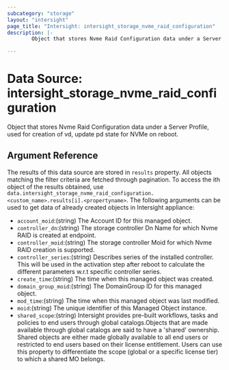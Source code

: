 ```yaml
---
subcategory: "storage"
layout: "intersight"
page_title: "Intersight: intersight_storage_nvme_raid_configuration"
description: |-
        Object that stores Nvme Raid Configuration data under a Server Profile, used for creation of vd, update pd state for NVMe on reboot.

---
```


# Data Source: intersight_storage_nvme_raid_configuration
Object that stores Nvme Raid Configuration data under a Server Profile, used for creation of vd, update pd state for NVMe on reboot.
## Argument Reference
The results of this data source are stored in `results` property.
All objects matching the filter criteria are fetched through pagination.
To access the ith object of the results obtained, use `data.intersight_storage_nvme_raid_configuration.<custom_name>.results[i].<propertyname>`.
The following arguments can be used to get data of already created objects in Intersight appliance:
* `account_moid`:(string) The Account ID for this managed object. 
* `controller_dn`:(string) The storage controller Dn Name for which Nvme RAID is created at endpoint. 
* `controller_moid`:(string) The storage controller Moid for which Nvme RAID creation is supported. 
* `controller_series`:(string) Describes series of the installed controller. This will be used in the activation step after reboot to calculate the different parameters w.r.t specific controller series. 
* `create_time`:(string) The time when this managed object was created. 
* `domain_group_moid`:(string) The DomainGroup ID for this managed object. 
* `mod_time`:(string) The time when this managed object was last modified. 
* `moid`:(string) The unique identifier of this Managed Object instance. 
* `shared_scope`:(string) Intersight provides pre-built workflows, tasks and policies to end users through global catalogs.Objects that are made available through global catalogs are said to have a 'shared' ownership. Shared objects are either made globally available to all end users or restricted to end users based on their license entitlement. Users can use this property to differentiate the scope (global or a specific license tier) to which a shared MO belongs. 
 
